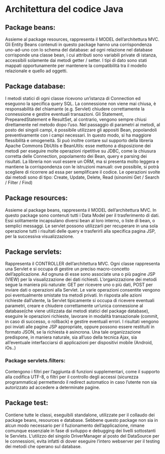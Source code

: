 # Architettura del codice Java #

## Package beans: ##
Assieme al package resources, rappresenta il MODEL dell’architettura MVC. Gli Entity Beans contenuti in questo package hanno una corrispondenza uno-ad-uno con lo schema del database: ad ogni relazione nel database corrisponde una classe bean, i cui attributi sono variabili private di istanza, accessibili solamente dai metodi getter / setter.
I tipi di dato sono stati mappati opportunamente per mantenere la compatibilità tra il modello relazionale e quello ad oggetti.

## Package database: ##
I metodi statici di ogni classe ricevono un’istanza di Connection ed eseguono la specifica query SQL. La connessione non viene mai chiusa, è responsabilità del chiamante (e.g. Servlet) chiudere correttamente la connessione e gestire eventuali transazioni.
Gli Statement, PrepearedStatement e ResultSet, al contrario, vengono sempre chiusi direttamente nel metodo dopo l’uso.
Nel passaggio di parametri ai metodi, al posto dei singoli campi, è possibile utilizzare gli appositi Bean, popolandoli preventivamente con i campi necessari. In questo modo, si ha maggiore flessibilità e omogeneità.
Si può inoltre contare sul supporto della libreria Apache Commons DbUtils e BeanUtils: esse mettono a disposizione dei metodi per eseguire molte operazioni ripetitive su JDBC, come la chiusura corretta delle Connection, popolamento dei Bean, query e parsing dei risultati. La libreria non vuol essere un ORM, ma si presenta molto leggera e mantiene la corrispondenza con le istruzioni manuali: ove possibile, si potrà scegliere di ricorrere ad essa per semplificare il codice.
Le operazioni svolte dai metodi sono di tipo: Create, Update, Delete, Read (sinonimi Get / Search / Filter / Find)

## Package resources: ##
Assieme al package beans, rappresenta il MODEL dell’architettura MVC. In questo package sono contenuti tutti i Data Model per il trasferimento di dati. Essi solitamente incapsulano diversi bean al loro interno, o liste di bean, o semplici messaggi. Le servlet possono utilizzarli per recuperare in una sola operazione tutti i risultati delle query e trasferirli alla specifica pagina JSP, per la successiva visualizzazione.

## Package servlets: ##
Rappresenta il CONTROLLER dell’architettura MVC. Ogni classe rappresenta una Servlet e si occupa di gestire un preciso macro-concetto dell’applicazione. Ad ognuna di esse sono associate una o più pagine JSP (VIEW) per la visualizzazione dei dati richiesti.
L’organizzazione dei metodi segue la maniera più naturale: GET per ricevere uno o più dati, POST per inviare dati o operazioni alla Servlet. Le varie operazioni consentite vengono poi eventualmente smistate tra metodi privati.
In risposta alle azioni richieste dall’utente, la Servlet tipicamente si occupa di ricevere eventuali parametri, creare e chiudere correttamente un’unica connessione al database(che viene utilizzata dai metodi statici del package database), eseguire le operazioni richieste, lavorare in modalità transazionale (commit, in caso di successo, o rollback) e gestire eventuali errori.
I risultati vengono poi inviati alle pagine JSP appropriate, oppure possono essere restituiti in formato JSON, se la richiesta è asincrona.
Una tale organizzazione predispone, in maniera naturale, sia all’uso della tecnica Ajax, sia all’eventuale interfacciarsi di applicazioni per dispositivi mobile (Android, iOs..)

### Package servlets.filters: ###
Contengono i filtri per l’aggiunta di funzioni supplementari, come il supporto alla codifica UTF-8, o filtri per il controllo degli accessi (sicurezza programmatica) permettendo il redirect automatico in caso l’utente non sia autorizzato ad accedere a determinate pagine.

## Package test: ##
Contiene tutte le classi, eseguibili standalone, utilizzate per il collaudo dei package beans, resources e database. Sebbene questo package non sia in alcun modo necessario per il fuzionamento dell’applicazione, rimane comunque essenziale in fase di sviluppo e debugging dei livelli sottostanti le Servlets. L’utilizzo del singolo DriverManager al posto del DataSource per le connessioni, evita infatti di dover eseguire l’intero webserver per il testing dei metodi che operano sul database.